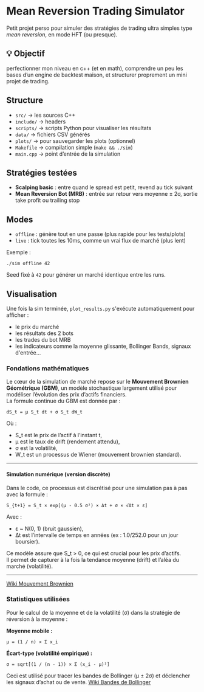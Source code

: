 # Mean Reversion Trading Simulator

Petit projet perso pour simuler des stratégies de trading ultra simples type *mean reversion*, en mode HFT (ou presque).

## 💡 Objectif

perfectionner mon niveau en c++ (et en math), comprendre un peu les bases d’un engine de backtest maison, et structurer proprement un mini projet de trading.


## Structure

- `src/` → les sources C++
- `include/` → headers
- `scripts/` → scripts Python pour visualiser les résultats
- `data/` → fichiers CSV générés
- `plots/` → pour sauvegarder les plots (optionnel)
- `Makefile` → compilation simple (`make && ./sim`)
- `main.cpp` → point d’entrée de la simulation

## Stratégies testées

- **Scalping basic** : entre quand le spread est petit, revend au tick suivant
- **Mean Reversion Bot (MRB)** : entrée sur retour vers moyenne ± 2σ, sortie take profit ou trailing stop

## Modes

- `offline` : génère tout en une passe (plus rapide pour les tests/plots)
- `live` : tick toutes les 10ms, comme un vrai flux de marché (plus lent)

Exemple :
```
./sim offline 42
```
Seed fixé à `42` pour générer un marché identique entre les runs.

## Visualisation

Une fois la sim terminée, `plot_results.py` s'exécute automatiquement pour afficher :

- le prix du marché
- les résultats des 2 bots
- les trades du bot MRB
- les indicateurs comme la moyenne glissante, Bollinger Bands, signaux d'entrée...


### Fondations mathématiques

Le cœur de la simulation de marché repose sur le **Mouvement Brownien Géométrique (GBM)**, un modèle stochastique largement utilisé pour modéliser l’évolution des prix d’actifs financiers.  
La formule continue du GBM est donnée par :

    dS_t = μ S_t dt + σ S_t dW_t

Où :
- S_t est le prix de l’actif à l’instant t,
- μ est le taux de drift (rendement attendu),
- σ est la volatilité,
- W_t est un processus de Wiener (mouvement brownien standard).

---

#### Simulation numérique (version discrète)

Dans le code, ce processus est discrétisé pour une simulation pas à pas avec la formule :

    S_{t+1} = S_t × exp[(μ - 0.5 σ²) × Δt + σ × √Δt × ε]

Avec :
- ε ~ N(0, 1) (bruit gaussien),
- Δt est l’intervalle de temps en années (ex : 1.0/252.0 pour un jour boursier).

Ce modèle assure que S_t > 0, ce qui est crucial pour les prix d’actifs.  
Il permet de capturer à la fois la tendance moyenne (drift) et l’aléa du marché (volatilité).

---
[Wiki Mouvement Brownien](https://en.wikipedia.org/wiki/Brownian_motion)

### Statistiques utilisées

Pour le calcul de la moyenne et de la volatilité (σ) dans la stratégie de réversion à la moyenne :

**Moyenne mobile :**

    μ = (1 / n) × Σ x_i

**Écart-type (volatilité empirique) :**

    σ = sqrt[(1 / (n - 1)) × Σ (x_i - μ)²]

Ceci est utilisé pour tracer les bandes de Bollinger (μ ± 2σ) et déclencher les signaux d’achat ou de vente.
[Wiki Bandes de Bollinger](https://en.wikipedia.org/wiki/Bollinger_Bands)
